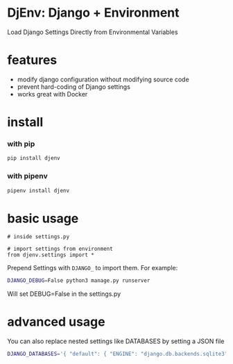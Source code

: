 # DjEnv: Django + Environment
Load Django Settings Directly from Environmental Variables

# features
- modify django configuration without modifying source code
- prevent hard-coding of Django settings
- works great with Docker

# install
### with pip
```bash
pip install djenv
```
### with pipenv
```bash
pipenv install djenv
```

# basic usage
```python3
# inside settings.py

# import settings from environment
from djenv.settings import *
```

Prepend Settings with `DJANGO_` to import them.  For example:
```bash
DJANGO_DEBUG=False python3 manage.py runserver
```
Will set DEBUG=False in the settings.py

# advanced usage
You can also replace nested settings like DATABASES by setting a JSON file
```bash
DJANGO_DATABASES='{ "default": { "ENGINE": "django.db.backends.sqlite3", "NAME": "db.sqlite3" } }'  python3 manage.py runserver
```
